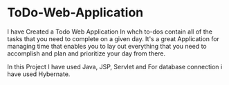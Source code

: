 # ToDo-Web-Application
I have Created a Todo Web Application  In whch to-dos contain all of the tasks that you need to complete on a given day.
It's a great Application for managing time that enables you to lay out everything that you need to accomplish and plan and prioritize your day from there.

In this Project I have used Java, JSP, Servlet and For database connection i have used Hybernate.
